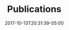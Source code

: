 ---
title: "Publications"
date: 2017-10-13T20:31:39-05:00
draft: false
banner: "../images/books_cropped.jpg"
banner_alt: "books"
---